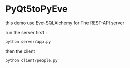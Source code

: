 # PyQt5toPyEve

this demo use Eve-SQLAlchemy for The REST-API server

run the server first :
```bash
python server/app.py
```

then the client
```bash
python client/people.py
```

